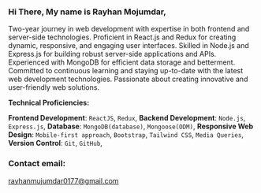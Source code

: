 ### Hi There, My name is Rayhan Mojumdar,
Two-year journey in web development with expertise in both frontend and server-side technologies. Proficient in React.js and Redux for creating dynamic, responsive, and engaging user interfaces. Skilled in Node.js and Express.js for building robust server-side applications and APIs. Experienced with MongoDB for efficient data storage and betterment. Committed to continuous learning and staying up-to-date with the latest web development technologies. Passionate about creating innovative and user-friendly web solutions.

**Technical Proficiencies:**

**Frontend Development**: `ReactJS`, `Redux`,
**Backend Development**: `Node.js`, `Express.js`,
**Database**: `MongoDB(database)`, `Mongoose(ODM)`,
**Responsive Web Design**: `Mobile-first approach`, `Bootstrap`, `Tailwind CSS`, `Media Queries`,
**Version Control**: `Git`, `GitHub`,

### Contact email:
[rayhanmujumdar0177@gmail.com](rayhanmujumdar0177@gmail.com)
